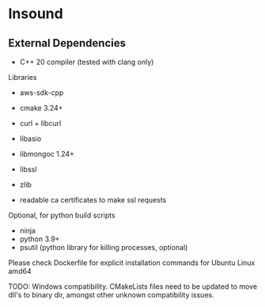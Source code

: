 # Insound

## External Dependencies
- C++ 20 compiler (tested with clang only)

Libraries
- aws-sdk-cpp
- cmake 3.24+
- curl + libcurl
- libasio
- libmongoc 1.24+
- libssl
- zlib

- readable ca certificates to make ssl requests

Optional, for python build scripts
- ninja
- python 3.9+
- psutil (python library for killing processes, optional)

Please check Dockerfile for explicit installation commands for
Ubuntu Linux amd64

TODO: Windows compatibility. CMakeLists files need to be updated to move dll's
to binary dir, amongst other unknown compatibility issues.
